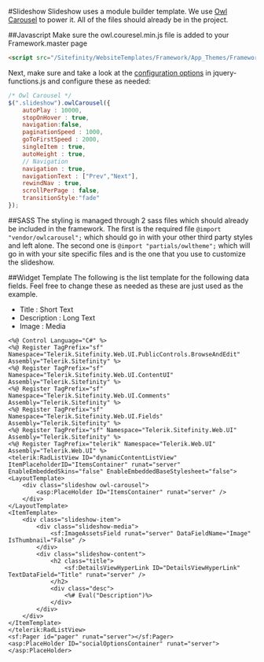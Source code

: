 #Slideshow
Slideshow uses a module builder template. We use [Owl Carousel](http://owlgraphic.com/owlcarousel/) to power it. All of the files should already be in the project.

##Javascript
Make sure the owl.couresel.min.js file is added to your Framework.master page 
```html 
<script src="/Sitefinity/WebsiteTemplates/Framework/App_Themes/Framework/js/vendor/owl.carousel.min.js"></script>
```

Next, make sure and take a look at the [configuration options](http://owlgraphic.com/owlcarousel/#customizing) in jquery-functions.js and configure these as needed:
```js
/* Owl Carousel */
$(".slideshow").owlCarousel({
	autoPlay : 10000,
	stopOnHover : true,
	navigation:false,
	paginationSpeed : 1000,
	goToFirstSpeed : 2000,
	singleItem : true,
	autoHeight : true,
	// Navigation
	navigation : true,
	navigationText : ["Prev","Next"],
	rewindNav : true,
	scrollPerPage : false,
	transitionStyle:"fade"
});
```

##SASS
The styling is managed through 2 sass files which should already be included in the framework.  The first is the required file `@import "vendor/owlcarousel";` which should go in with your other third party styles and left alone.  The second one is `@import "partials/owltheme";` which will go in with your site specific files and is the one that you use to customize the slideshow.


##Widget Template
The following is the list template for the following data fields. Feel free to change these as needed as these are just used as the example.

- Title : Short Text
- Description : Long Text
- Image : Media

```ascx
<%@ Control Language="C#" %>
<%@ Register TagPrefix="sf" Namespace="Telerik.Sitefinity.Web.UI.PublicControls.BrowseAndEdit" Assembly="Telerik.Sitefinity" %>
<%@ Register TagPrefix="sf" Namespace="Telerik.Sitefinity.Web.UI.ContentUI" Assembly="Telerik.Sitefinity" %>
<%@ Register TagPrefix="sf" Namespace="Telerik.Sitefinity.Web.UI.Comments" Assembly="Telerik.Sitefinity" %>
<%@ Register TagPrefix="sf" Namespace="Telerik.Sitefinity.Web.UI.Fields" Assembly="Telerik.Sitefinity" %>
<%@ Register TagPrefix="sf" Namespace="Telerik.Sitefinity.Web.UI" Assembly="Telerik.Sitefinity" %>
<%@ Register TagPrefix="telerik" Namespace="Telerik.Web.UI" Assembly="Telerik.Web.UI" %>
<telerik:RadListView ID="dynamicContentListView" ItemPlaceholderID="ItemsContainer" runat="server" EnableEmbeddedSkins="false" EnableEmbeddedBaseStylesheet="false">
<LayoutTemplate>
	<div class="slideshow owl-carousel">
		<asp:PlaceHolder ID="ItemsContainer" runat="server" />
	</div>
</LayoutTemplate>
<ItemTemplate>
	<div class="slideshow-item">
		<div class="slideshow-media">
			<sf:ImageAssetsField runat="server" DataFieldName="Image" IsThumbnail="False" />
		</div>
		<div class="slideshow-content">
			<h2 class="title">
				<sf:DetailsViewHyperLink ID="DetailsViewHyperLink" TextDataField="Title" runat="server" />
			</h2>
			<div class="desc">
				<%# Eval("Description")%>
			</div>
		</div>
	</div>
</ItemTemplate>
</telerik:RadListView>
<sf:Pager id="pager" runat="server"></sf:Pager>
<asp:PlaceHolder ID="socialOptionsContainer" runat="server"></asp:PlaceHolder>
```
